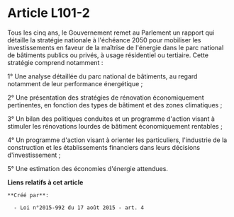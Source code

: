 # Article L101-2

Tous les cinq ans, le Gouvernement remet au Parlement un rapport qui détaille la stratégie nationale à l'échéance 2050 pour
mobiliser les investissements en faveur de la maîtrise de l'énergie dans le parc national de bâtiments publics ou privés, à
usage résidentiel ou tertiaire. Cette stratégie comprend notamment : 

1° Une analyse détaillée du parc national de bâtiments, au regard notamment de leur performance énergétique ; 

2° Une présentation des stratégies de rénovation économiquement pertinentes, en fonction des types de bâtiment et des zones
climatiques ; 

3° Un bilan des politiques conduites et un programme d'action visant à stimuler les rénovations lourdes de bâtiment
économiquement rentables ; 

4° Un programme d'action visant à orienter les particuliers, l'industrie de la construction et les établissements financiers
dans leurs décisions d'investissement ; 

5° Une estimation des économies d'énergie attendues.

**Liens relatifs à cet article**

	**Créé par**:

	  - Loi n°2015-992 du 17 août 2015 - art. 4
